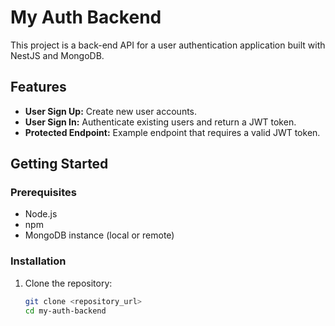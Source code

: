 # My Auth Backend

This project is a back-end API for a user authentication application built with NestJS and MongoDB.

## Features

- **User Sign Up:** Create new user accounts.
- **User Sign In:** Authenticate existing users and return a JWT token.
- **Protected Endpoint:** Example endpoint that requires a valid JWT token.

## Getting Started

### Prerequisites

- Node.js
- npm
- MongoDB instance (local or remote)

### Installation

1. Clone the repository:
   ```bash
   git clone <repository_url>
   cd my-auth-backend
